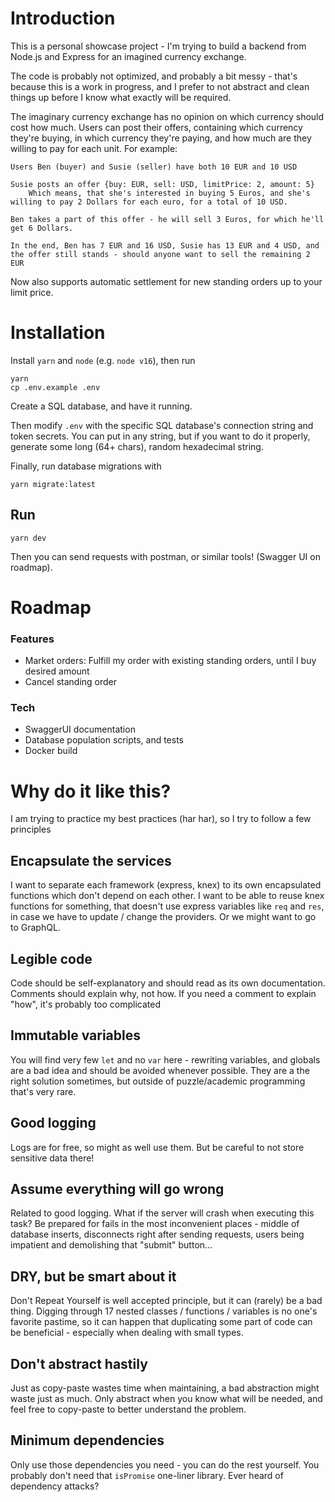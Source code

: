 # Introduction

This is a personal showcase project - I'm trying to build a backend from Node.js and Express for an imagined currency exchange.

The code is probably not optimized, and probably a bit messy - that's because this is a work in progress, and I prefer to not abstract and clean things up before I know what exactly will be required.

The imaginary currency exchange has no opinion on which currency should cost how much. Users can post their offers, containing which currency they're buying, in which currency they're paying, and how much are they willing to pay for each unit. For example:
```
Users Ben (buyer) and Susie (seller) have both 10 EUR and 10 USD

Susie posts an offer {buy: EUR, sell: USD, limitPrice: 2, amount: 5}
    Which means, that she's interested in buying 5 Euros, and she's willing to pay 2 Dollars for each euro, for a total of 10 USD.

Ben takes a part of this offer - he will sell 3 Euros, for which he'll get 6 Dollars.

In the end, Ben has 7 EUR and 16 USD, Susie has 13 EUR and 4 USD, and the offer still stands - should anyone want to sell the remaining 2 EUR
```

Now also supports automatic settlement for new standing orders up to your limit price.

# Installation
Install `yarn` and `node` (e.g. `node v16`), then run
```
yarn
cp .env.example .env
```
Create a SQL database, and have it running.

Then modify `.env` with the specific SQL database's connection string and token secrets. You can put in any string, but if you want to do it properly, generate some long (64+ chars), random hexadecimal string.

Finally, run database migrations with 
```
yarn migrate:latest
```

## Run
```
yarn dev
```
Then you can send requests with postman, or similar tools! (Swagger UI on roadmap).

# Roadmap
### Features
- Market orders: Fulfill my order with existing standing orders, until I buy desired amount
- Cancel standing order

### Tech
- SwaggerUI documentation
- Database population scripts, and tests
- Docker build

# Why do it like this?
I am trying to practice my best practices (har har), so I try to follow a few principles

## Encapsulate the services
I want to separate each framework (express, knex) to its own encapsulated functions which don't depend on each other. I want to be able to reuse knex functions for something, that doesn't use express variables like `req` and `res`, in case we have to update / change the providers. Or we might want to go to GraphQL. 

## Legible code
Code should be self-explanatory and should read as its own documentation. Comments should explain why, not how. If you need a comment to explain "how", it's probably too complicated

## Immutable variables
You will find very few `let` and no `var` here - rewriting variables, and globals are a bad idea and should be avoided whenever possible. They are a the right solution sometimes, but outside of puzzle/academic programming that's very rare.

## Good logging
Logs are for free, so might as well use them. But be careful to not store sensitive data there!

## Assume everything will go wrong
Related to good logging. What if the server will crash when executing this task? Be prepared for fails in the most inconvenient places - middle of database inserts, disconnects right after sending requests, users being impatient and demolishing that "submit" button...

## DRY, but be smart about it
Don't Repeat Yourself is well accepted principle, but it can (rarely) be a bad thing. Digging through 17 nested classes / functions / variables is no one's favorite pastime, so it can happen that duplicating some part of code can be beneficial - especially when dealing with small types.

## Don't abstract hastily
Just as copy-paste wastes time when maintaining, a bad abstraction might waste just as much. Only abstract when you know what will be needed, and feel free to copy-paste to better understand the problem.

## Minimum dependencies
Only use those dependencies you need - you can do the rest yourself. You probably don't need that `isPromise` one-liner library. Ever heard of dependency attacks?
